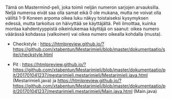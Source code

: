 
Tämä on Mastermind-peli, joka toimii neljän numeron sarjojen arvauksilla. Neljä numeroa eivät saa olla samat eikä 0 ole mukana, mutta ne voivat olla väliltä 1-9  Koneen arpoma oikea luku näkyy toistaiseksi kysymyksen edessä, mutta tarkoitus on häivyttää se käyttäjältä. Peli ilmoittaa, kuinka montaa kahdentyyppistä oikeinlukemaa käyttäjä on saanut: oikea numero väärässä kohdassa (valkoinen) vai oikea numero oikealla kohdalla (musta). 

- Checkstyle : https://htmlpreview.github.io/?https://github.com/xtabentun/Mestarimieli/blob/master/dokumentaatio/site/checkstyle.html

- Pit : https://htmlpreview.github.io/?https://github.com/xtabentun/Mestarimieli/blob/master/dokumentaatio/pit/201701041237/mestarimieli.mestarimieli/Mestarimieli.java.html (Mestarimieli.java) ja https://htmlpreview.github.io/?https://github.com/xtabentun/Mestarimieli/blob/master/dokumentaatio/pit/201701041237/mestarimieli.mestarimieli/Main.java.html (Main.java) 


